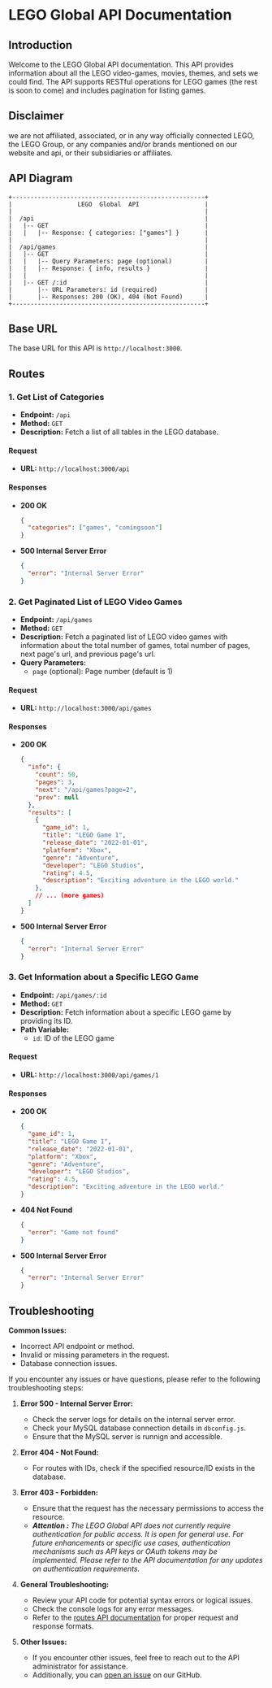 # LEGO Global API Documentation

## Introduction

Welcome to the LEGO Global API documentation. This API provides information about all the LEGO video-games, movies, themes, and sets we could find. The API supports RESTful operations for LEGO games (the rest is soon to come) and includes pagination for listing games.

## Disclaimer

we are not affiliated, associated, or in any way officially connected LEGO, the LEGO Group, or any companies and/or brands mentioned on our website and api, or their subsidiaries or affiliates.

## API Diagram

```plaintext
+-----------------------------------------------------+
|                  LEGO  Global  API                  |
|                                                     |
|  /api                                               |
|   |-- GET                                           |
|   |   |-- Response: { categories: ["games"] }       |
|                                                     |
|  /api/games                                         |
|   |-- GET                                           |
|   |   |-- Query Parameters: page (optional)         |
|   |   |-- Response: { info, results }               |
|   |                                                 |
|   |-- GET /:id                                      |
|       |-- URL Parameters: id (required)             |
|       |-- Responses: 200 (OK), 404 (Not Found)      |
+-----------------------------------------------------+
```

## Base URL

The base URL for this API is `http://localhost:3000`.

## Routes

### 1. Get List of Categories

- **Endpoint:** `/api`
- **Method:** `GET`
- **Description:** Fetch a list of all tables in the LEGO database.

#### Request

- **URL:** `http://localhost:3000/api`

#### Responses

- **200 OK**
  ```json
  {
    "categories": ["games", "comingsoon"]
  }
  ```
- **500 Internal Server Error**
  ```json
  {
    "error": "Internal Server Error"
  }
  ```

### 2. Get Paginated List of LEGO Video Games

- **Endpoint:** `/api/games`
- **Method:** `GET`
- **Description:** Fetch a paginated list of LEGO video games with information about the total number of games, total number of pages, next page's url, and previous page's url.
- **Query Parameters:**
  - `page` (optional): Page number (default is 1)

#### Request

- **URL:** `http://localhost:3000/api/games`

#### Responses

- **200 OK**

  ```json
  {
    "info": {
      "count": 50,
      "pages": 3,
      "next": "/api/games?page=2",
      "prev": null
    },
    "results": [
      {
        "game_id": 1,
        "title": "LEGO Game 1",
        "release_date": "2022-01-01",
        "platform": "Xbox",
        "genre": "Adventure",
        "developer": "LEGO Studios",
        "rating": 4.5,
        "description": "Exciting adventure in the LEGO world."
      },
      // ... (more games)
    ]
  }
  ```
- **500 Internal Server Error**

  ```json
  {
    "error": "Internal Server Error"
  }
  ```

### 3. Get Information about a Specific LEGO Game

- **Endpoint:** `/api/games/:id`
- **Method:** `GET`
- **Description:** Fetch information about a specific LEGO game by providing its ID.
- **Path Variable:**
  - `id`: ID of the LEGO game

#### Request

- **URL:** `http://localhost:3000/api/games/1`

#### Responses

- **200 OK**

  ```json
  {
    "game_id": 1,
    "title": "LEGO Game 1",
    "release_date": "2022-01-01",
    "platform": "Xbox",
    "genre": "Adventure",
    "developer": "LEGO Studios",
    "rating": 4.5,
    "description": "Exciting adventure in the LEGO world."
  }
  ```
- **404 Not Found**

  ```json
  {
    "error": "Game not found"
  }
  ```
- **500 Internal Server Error**

  ```json
  {
    "error": "Internal Server Error"
  }
  ```

## Troubleshooting

**Common Issues:**

- Incorrect API endpoint or method.
- Invalid or missing parameters in the request.
- Database connection issues.

If you encounter any issues or have questions, please refer to the following troubleshooting steps:

1. **Error 500 - Internal Server Error:**

   - Check the server logs for details on the internal server error.
   - Check your MySQL database connection details in `dbconfig.js`.
   - Ensure that the MySQL server is runnign and accessible.

2. **Error 404 - Not Found:**

   - For routes with IDs, check if the specified resource/ID exists in the database.

3. **Error 403 - Forbidden:**

   - Ensure that the request has the necessary permissions to access the resource.
   - ***Attention :***
     *The LEGO Global API does not currently require authentication for public access. It is open for general use. For future enhancements or specific use cases, authentication mechanisms such as API keys or OAuth tokens may be implemented. Please refer to the API documentation for any updates on authentication requirements.*

4. **General Troubleshooting:**

   - Review your API code for potential syntax errors or logical issues.
   - Check the console logs for any error messages.
   - Refer to the [routes API documentation](#routes) for proper request and response formats.

5. **Other Issues:**

   - If you encounter other issues, feel free to reach out to the API administrator for assistance.
   - Additionally, you can [open an issue](https://github.com/Dragan-Constantin/LEGO-Global-API/issues) on our GitHub.

<br>